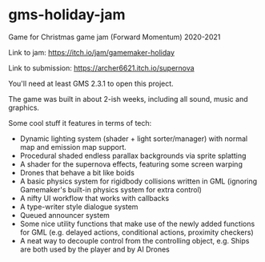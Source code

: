 # gms-holiday-jam
Game for Christmas game jam (Forward Momentum) 2020-2021

Link to jam: https://itch.io/jam/gamemaker-holiday

Link to submission: https://archer6621.itch.io/supernova

You'll need at least GMS 2.3.1 to open this project.

The game was built in about 2-ish weeks, including all sound, music and graphics.

Some cool stuff it features in terms of tech:
- Dynamic lighting system (shader + light sorter/manager) with normal map and emission map support.
- Procedural shaded endless parallax backgrounds via sprite splatting
- A shader for the supernova effects, featuring some screen warping
- Drones that behave a bit like boids
- A basic physics system for rigidbody collisions written in GML (ignoring Gamemaker's built-in physics system for extra control)
- A nifty UI workflow that works with callbacks
- A type-writer style dialogue system
- Queued announcer system
- Some nice utility functions that make use of the newly added functions for GML (e.g. delayed actions, conditional actions, proximity checkers)
- A neat way to decouple control from the controlling object, e.g. Ships are both used by the player and by AI Drones
